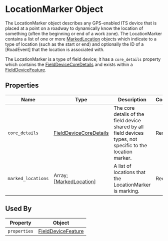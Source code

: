 # LocationMarker Object
The LocationMarker object describes any GPS-enabled ITS device that is placed at a point on a roadway to dynamically know the location of something (often the beginning or end of a work zone). The LocationMarker contains a list of one or more [MarkedLocation](/spec-content/objects/MarkedLocation.mdMarkedLocation.md) objects which indicate to a type of location (such as the start or end) and optionally the ID of a [RoadEvent] that the location is associated with.

The LocationMarker is a type of field device; it has a `core_details` property which contains the [FieldDeviceCoreDetails](/spec-content/objects/FieldDeviceCoreDetails.md) and exists within a [FieldDeviceFeature](/spec-content/objects/FieldDeviceFeature.md).

## Properties 
Name | Type | Description | Conformance | Notes
--- | --- | --- | --- | ---
`core_details` | [FieldDeviceCoreDetails](/spec-content/objects/FieldDeviceCoreDetails.md) | The core details of the field device shared by all field devices types, not specific to the location marker. | Required | This property appears on all field devices.
`marked_locations` | Array; [[MarkedLocation](/spec-content/objects/MarkedLocation.md)] | A list of locations that the LocationMarker is marking. | Required |

## Used By
Property | Object
--- | --- 
`properties` | [FieldDeviceFeature](/spec-content/objects/FieldDeviceFeature.md)